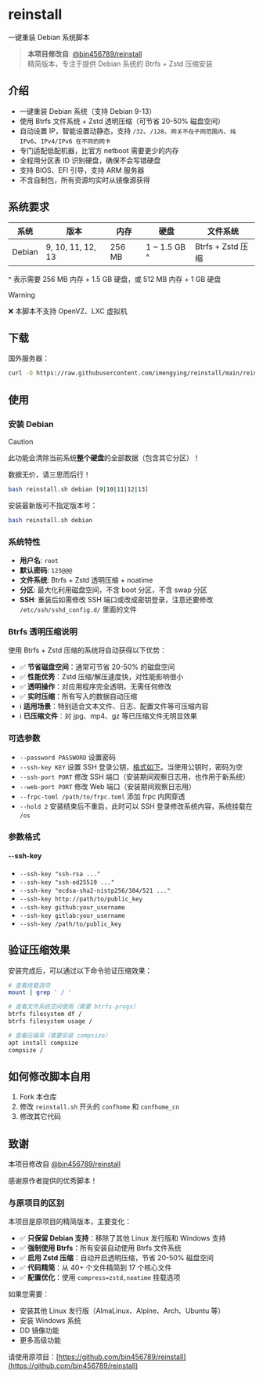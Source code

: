 # reinstall

一键重装 Debian 系统脚本

> **本项目修改自**: [@bin456789/reinstall](https://github.com/bin456789/reinstall)  
> 精简版本，专注于提供 Debian 系统的 Btrfs + Zstd 压缩安装

## 介绍

- 一键重装 Debian 系统（支持 Debian 9-13）
- 使用 Btrfs 文件系统 + Zstd 透明压缩（可节省 20-50% 磁盘空间）
- 自动设置 IP，智能设置动静态，支持 `/32`、`/128`、`网关不在子网范围内`、`纯 IPv6`、`IPv4/IPv6 在不同的网卡`
- 专门适配低配机器，比官方 netboot 需要更少的内存
- 全程用分区表 ID 识别硬盘，确保不会写错硬盘
- 支持 BIOS、EFI 引导，支持 ARM 服务器
- 不含自制包，所有资源均实时从镜像源获得

## 系统要求

| 系统   | 版本              | 内存   | 硬盘           | 文件系统          |
| ------ | ----------------- | ------ | -------------- | ----------------- |
| Debian | 9, 10, 11, 12, 13 | 256 MB | 1 ~ 1.5 GB ^ | Btrfs + Zstd 压缩 |

^ 表示需要 256 MB 内存 + 1.5 GB 硬盘，或 512 MB 内存 + 1 GB 硬盘

> [!WARNING]
>
> ❌ 本脚本不支持 OpenVZ、LXC 虚拟机

## 下载

国外服务器：

```bash
curl -O https://raw.githubusercontent.com/imengying/reinstall/main/reinstall.sh || wget -O ${_##*/} $_
```

## 使用

### 安装 Debian

> [!CAUTION]
>
> 此功能会清除当前系统**整个硬盘**的全部数据（包含其它分区）！
>
> 数据无价，请三思而后行！

```bash
bash reinstall.sh debian [9|10|11|12|13]
```

安装最新版可不指定版本号：

```bash
bash reinstall.sh debian
```

### 系统特性

- **用户名**: `root`
- **默认密码**: `123@@@`
- **文件系统**: Btrfs + Zstd 透明压缩 + noatime
- **分区**: 最大化利用磁盘空间，不含 boot 分区，不含 swap 分区
- **SSH**: 重装后如需修改 SSH 端口或改成密钥登录，注意还要修改 `/etc/ssh/sshd_config.d/` 里面的文件

### Btrfs 透明压缩说明

使用 Btrfs + Zstd 压缩的系统将自动获得以下优势：

- ✅ **节省磁盘空间**：通常可节省 20-50% 的磁盘空间
- ✅ **性能优秀**：Zstd 压缩/解压速度快，对性能影响很小
- ✅ **透明操作**：对应用程序完全透明，无需任何修改
- ✅ **实时压缩**：所有写入的数据自动压缩
- ℹ️ **适用场景**：特别适合文本文件、日志、配置文件等可压缩内容
- ℹ️ **已压缩文件**：对 jpg、mp4、gz 等已压缩文件无明显效果

### 可选参数

- `--password PASSWORD` 设置密码
- `--ssh-key KEY` 设置 SSH 登录公钥，[格式如下](#--ssh-key)。当使用公钥时，密码为空
- `--ssh-port PORT` 修改 SSH 端口（安装期间观察日志用，也作用于新系统）
- `--web-port PORT` 修改 Web 端口（安装期间观察日志用）
- `--frpc-toml /path/to/frpc.toml` 添加 frpc 内网穿透
- `--hold 2` 安装结束后不重启，此时可以 SSH 登录修改系统内容，系统挂载在 `/os`

### 参数格式

#### --ssh-key

- `--ssh-key "ssh-rsa ..."`
- `--ssh-key "ssh-ed25519 ..."`
- `--ssh-key "ecdsa-sha2-nistp256/384/521 ..."`
- `--ssh-key http://path/to/public_key`
- `--ssh-key github:your_username`
- `--ssh-key gitlab:your_username`
- `--ssh-key /path/to/public_key`

## 验证压缩效果

安装完成后，可以通过以下命令验证压缩效果：

```bash
# 查看挂载选项
mount | grep ' / '

# 查看文件系统空间使用（需要 btrfs-progs）
btrfs filesystem df /
btrfs filesystem usage /

# 查看压缩率（需要安装 compsize）
apt install compsize
compsize /
```

## 如何修改脚本自用

1. Fork 本仓库
2. 修改 `reinstall.sh` 开头的 `confhome` 和 `confhome_cn`
3. 修改其它代码

## 致谢

本项目修改自 [@bin456789/reinstall](https://github.com/bin456789/reinstall)

感谢原作者提供的优秀脚本！

### 与原项目的区别

本项目是原项目的精简版本，主要变化：

- ✅ **只保留 Debian 支持**：移除了其他 Linux 发行版和 Windows 支持
- ✅ **强制使用 Btrfs**：所有安装自动使用 Btrfs 文件系统
- ✅ **启用 Zstd 压缩**：自动开启透明压缩，节省 20-50% 磁盘空间
- ✅ **代码精简**：从 40+ 个文件精简到 17 个核心文件
- ✅ **配置优化**：使用 `compress=zstd,noatime` 挂载选项

如果您需要：
- 安装其他 Linux 发行版（AlmaLinux、Alpine、Arch、Ubuntu 等）
- 安装 Windows 系统
- DD 镜像功能
- 更多高级功能

请使用原项目：[https://github.com/bin456789/reinstall](https://github.com/bin456789/reinstall)

